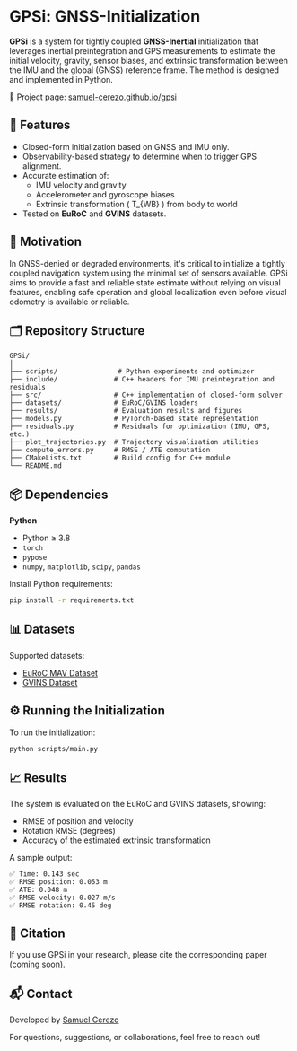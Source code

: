 # GPSi: GNSS-Initialization

**GPSi** is a system for tightly coupled **GNSS-Inertial** initialization that leverages inertial preintegration and GPS measurements to estimate the initial velocity, gravity, sensor biases, and extrinsic transformation between the IMU and the global (GNSS) reference frame. The method is designed and implemented in Python.

🔗 Project page: [samuel-cerezo.github.io/gpsi](https://samuel-cerezo.github.io/gpsi.html)

## 🚀 Features

- Closed-form initialization based on GNSS and IMU only.
- Observability-based strategy to determine when to trigger GPS alignment.
- Accurate estimation of:
  - IMU velocity and gravity
  - Accelerometer and gyroscope biases
  - Extrinsic transformation \( T_{WB} \) from body to world
- Tested on **EuRoC** and **GVINS** datasets.

## 🧠 Motivation

In GNSS-denied or degraded environments, it's critical to initialize a tightly coupled navigation system using the minimal set of sensors available. GPSi aims to provide a fast and reliable state estimate without relying on visual features, enabling safe operation and global localization even before visual odometry is available or reliable.

## 🗂️ Repository Structure

```
GPSi/
│
├── scripts/               # Python experiments and optimizer
├── include/              # C++ headers for IMU preintegration and residuals
├── src/                  # C++ implementation of closed-form solver
├── datasets/             # EuRoC/GVINS loaders
├── results/              # Evaluation results and figures
├── models.py             # PyTorch-based state representation
├── residuals.py          # Residuals for optimization (IMU, GPS, etc.)
├── plot_trajectories.py  # Trajectory visualization utilities
├── compute_errors.py     # RMSE / ATE computation
├── CMakeLists.txt        # Build config for C++ module
└── README.md
```

## 📦 Dependencies

**Python**
- Python ≥ 3.8
- `torch`
- `pypose`
- `numpy`, `matplotlib`, `scipy`, `pandas`


Install Python requirements:
```bash
pip install -r requirements.txt
```

## 📊 Datasets

Supported datasets:
- [EuRoC MAV Dataset](https://projects.asl.ethz.ch/datasets/doku.php?id=kmavvisualinertialdatasets)
- [GVINS Dataset](https://github.com/HKUST-Aerial-Robotics/GVINS)


## ⚙️ Running the Initialization

To run the initialization:
```bash
python scripts/main.py
```


## 📈 Results

The system is evaluated on the EuRoC and GVINS datasets, showing:
- RMSE of position and velocity
- Rotation RMSE (degrees)
- Accuracy of the estimated extrinsic transformation

A sample output:

```
✅ Time: 0.143 sec
✅ RMSE position: 0.053 m
✅ ATE: 0.048 m
✅ RMSE velocity: 0.027 m/s
✅ RMSE rotation: 0.45 deg
```

## 📝 Citation

If you use GPSi in your research, please cite the corresponding paper (coming soon).

## 📬 Contact

Developed by [Samuel Cerezo](https://samuel-cerezo.github.io/)

For questions, suggestions, or collaborations, feel free to reach out!
